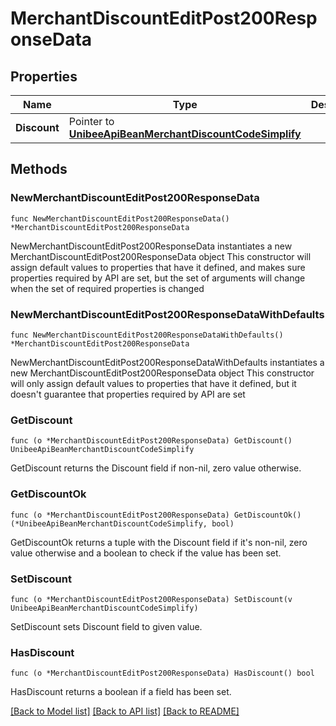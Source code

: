 # MerchantDiscountEditPost200ResponseData

## Properties

Name | Type | Description | Notes
------------ | ------------- | ------------- | -------------
**Discount** | Pointer to [**UnibeeApiBeanMerchantDiscountCodeSimplify**](UnibeeApiBeanMerchantDiscountCodeSimplify.md) |  | [optional] 

## Methods

### NewMerchantDiscountEditPost200ResponseData

`func NewMerchantDiscountEditPost200ResponseData() *MerchantDiscountEditPost200ResponseData`

NewMerchantDiscountEditPost200ResponseData instantiates a new MerchantDiscountEditPost200ResponseData object
This constructor will assign default values to properties that have it defined,
and makes sure properties required by API are set, but the set of arguments
will change when the set of required properties is changed

### NewMerchantDiscountEditPost200ResponseDataWithDefaults

`func NewMerchantDiscountEditPost200ResponseDataWithDefaults() *MerchantDiscountEditPost200ResponseData`

NewMerchantDiscountEditPost200ResponseDataWithDefaults instantiates a new MerchantDiscountEditPost200ResponseData object
This constructor will only assign default values to properties that have it defined,
but it doesn't guarantee that properties required by API are set

### GetDiscount

`func (o *MerchantDiscountEditPost200ResponseData) GetDiscount() UnibeeApiBeanMerchantDiscountCodeSimplify`

GetDiscount returns the Discount field if non-nil, zero value otherwise.

### GetDiscountOk

`func (o *MerchantDiscountEditPost200ResponseData) GetDiscountOk() (*UnibeeApiBeanMerchantDiscountCodeSimplify, bool)`

GetDiscountOk returns a tuple with the Discount field if it's non-nil, zero value otherwise
and a boolean to check if the value has been set.

### SetDiscount

`func (o *MerchantDiscountEditPost200ResponseData) SetDiscount(v UnibeeApiBeanMerchantDiscountCodeSimplify)`

SetDiscount sets Discount field to given value.

### HasDiscount

`func (o *MerchantDiscountEditPost200ResponseData) HasDiscount() bool`

HasDiscount returns a boolean if a field has been set.


[[Back to Model list]](../README.md#documentation-for-models) [[Back to API list]](../README.md#documentation-for-api-endpoints) [[Back to README]](../README.md)


